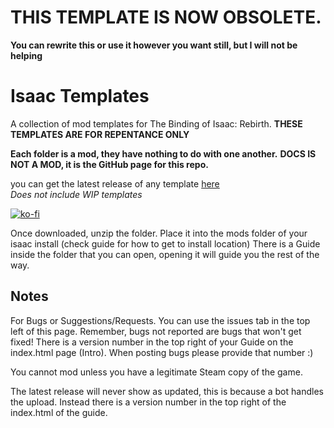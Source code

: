 # THIS TEMPLATE IS NOW OBSOLETE.

**You can rewrite this or use it however you want still, but I will not be helping**

# Isaac Templates

A collection of mod templates for The Binding of Isaac: Rebirth.
**THESE TEMPLATES ARE FOR REPENTANCE ONLY**

**Each folder is a mod, they have nothing to do with one another.**
**DOCS IS NOT A MOD, it is the GitHub page for this repo.**

you can get the latest release of any template [here](https://github.com/manaphoenix/IsaacTemplates/releases/tag/latest)  
_Does not include WIP templates_

[![ko-fi](https://ko-fi.com/img/githubbutton_sm.svg)](https://ko-fi.com/V7V2BYH1S)

Once downloaded, unzip the folder.
Place it into the mods folder of your isaac install (check guide for how to get to install location)
There is a Guide inside the folder that you can open,
opening it will guide you the rest of the way.

## Notes

For Bugs or Suggestions/Requests. You can use the issues tab in the top left of this page.
Remember, bugs not reported are bugs that won't get fixed!
There is a version number in the top right of your Guide on the index.html page (Intro).
When posting bugs please provide that number :)

You cannot mod unless you have a legitimate Steam copy of the game.

The latest release will never show as updated, this is because a bot handles the upload. Instead there is a version number in the top right of the index.html of the guide.
